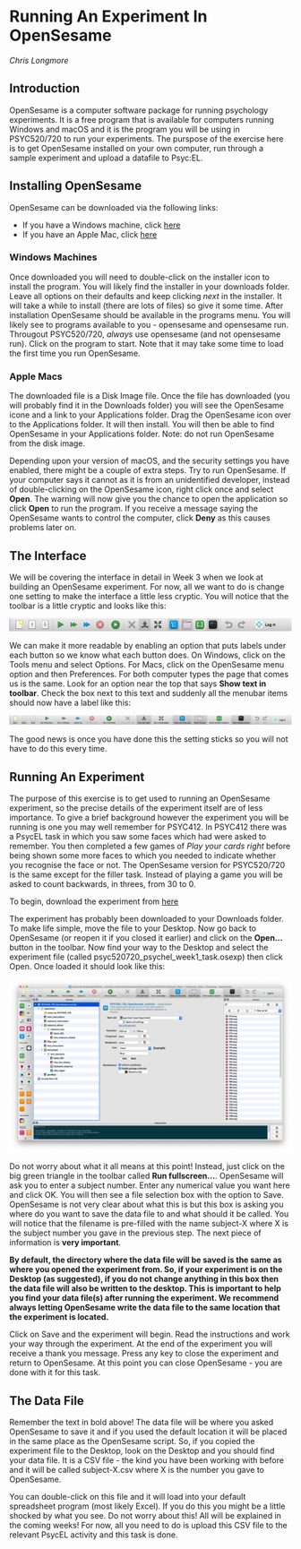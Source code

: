 # Running An Experiment In OpenSesame

_Chris Longmore_

## Introduction

OpenSesame is a computer software package for running psychology experiments. It is a free program that is available for computers running Windows and macOS and it is the program you will be using in PSYC520/720 to run your experiments. The purspose of the exercise here is to get OpenSesame installed on your own computer, run through a sample experiment and upload a datafile to Psyc:EL.

## Installing OpenSesame

OpenSesame can be downloaded via the following links:

- If you have a Windows machine, click [here](https://github.com/smathot/OpenSesame/releases/download/release%2F3.2.8/opensesame_3.2.8-py2.7-win32-1.exe)
- If you have an Apple Mac, click [here](https://github.com/smathot/OpenSesame/releases/download/release%2F3.2.8/opensesame_3.2.8-py2.7-macos-1.dmg)

### Windows Machines

Once downloaded you will need to double-click on the installer icon to install the program. You will likely find the installer in your downloads folder. Leave all options on their defaults and keep clicking *next* in the installer. It will take a while to install (there are lots of files) so give it some time. After installation OpenSesame should be available in the programs menu. You will likely see to programs available to you - opensesame and opensesame run. Througout PSYC520/720, *always* use opensesame (and not opensesame run). Click on the program to start. Note that it may take some time to load the first time you run OpenSesame.

### Apple Macs

The downloaded file is a Disk Image file. Once the file has downloaded (you will probably find it in the Downloads folder) you will see the OpenSesame icone and a link to your Applications folder. Drag the OpenSesame icon over to the Applications folder. It will then install. You will then be able to find OpenSesame in your Applications folder. Note: do not run OpenSesame from the disk image.

Depending upon your version of macOS, and the security settings you have enabled, there might be a couple of extra steps. Try to run OpenSesame. If your computer says it cannot as it is from an unidentified developer, instead of double-clicking on the OpenSesame icon, right click once and select **Open**. The warning will now give you the chance to open the application so click **Open** to run the program. If you receive a message saying the OpenSesame wants to control the computer, click **Deny** as this causes problems later on.

## The Interface

We will be covering the interface in detail in Week 3 when we look at building an OpenSesame experiment. For now, all we want to do is change one setting to make the interface a little less cryptic. You will notice that the toolbar is a little cryptic and looks like this:

![opensesame toolbar](images/os_toolbar.png)

We can make it more readable by enabling an option that puts labels under each button so we know what each button does. On Windows, click on the Tools menu and select Options. For Macs, click on the OpenSesame menu option and then Preferences. For both computer types the page that comes us is the same. Look for an option near the top that says **Show text in toolbar**. Check the box next to this text and suddenly all the menubar items should now have a label like this:

![opensesame toolbar with labels](images/os_toolbar_labels.png)

The good news is once you have done this the setting sticks so you will not have to do this every time.

## Running An Experiment

The purpose of this exercise is to get used to running an OpenSesame experiment, so the precise details of the experiment itself are of less importance. To give a brief background however the experiment you will be running is one you may well remember for PSYC412. In PSYC412 there was a PsycEL task in which you saw some faces which had were asked to remember. You then completed a few games of *Play your cards right* before being shown some more faces to which you needed to indicate whether you recognise the face or not. The OpenSesame version for PSYC520/720 is the same except for the filler task. Instead of playing a game you will be asked to count backwards, in threes, from 30 to 0. 

To begin, download the experiment from [here](openseslib/psycel_week_1_task.osexp)

The experiment has probably been downloaded to your Downloads folder. To make life simple, move the file to your Desktop. Now go back to OpenSesame (or reopen it if you closed it earlier) and click on the **Open...** button in the toolbar. Now find your way to the Desktop and select the experiment file (called psyc520720_psychel_week1_task.osexp) then click Open. Once loaded it should look like this:

![opensesame with experiment loaded](images/os_loaded_experiment.png)

Do not worry about what it all means at this point! Instead, just click on the big green triangle in the toolbar called **Run fullscreen...**. OpenSesame will ask you to enter a subject number. Enter any numerical value you want here and click OK. You will then see a file selection box with the option to Save. OpenSesame is not very clear about what this is but this box is asking you where do you want to save the data file to and what should it be called. You will notice that the filename is pre-filled with the name subject-X where X is the subject number you gave in the previous step. The next piece of information is **very important**.

**By default, the directory where the data file will be saved is the same as where you opened the experiment from. So, if your experiment is on the Desktop (as suggested), if you do not change anything in this box then the data file will also be written to the desktop. This is important to help you find your data file(s) after running the experiment. We recommend always letting OpenSesame write the data file to the same location that the experiment is located.** 

Click on Save and the experiment will begin. Read the instructions and work your way through the experiment. At the end of the experiment you will receive a thank you message. Press any key to close the experiment and return to OpenSesame. At this point you can close OpenSesame - you are done with it for this task.

## The Data File

Remember the text in bold above! The data file will be where you asked OpenSesame to save it and if you used the default location it will be placed in the same place as the OpenSesame script. So, if you copied the experiment file to the Desktop, look on the Desktop and you should find your data file. It is a CSV file - the kind you have been working with before and it will be called subject-X.csv where X is the number you gave to OpenSesame.

You can double-click on this file and it will load into your default spreadsheet program (most likely Excel). If you do this you might be a little shocked by what you see. Do not worry about this! All will be explained in the coming weeks! For now, all you need to do is upload this CSV file to the relevant PsycEL activity and this task is done.